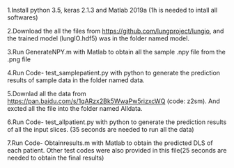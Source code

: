 1.Install python 3.5, keras 2.1.3 and Matlab 2019a (1h is needed to intall all softwares)

2.Download the all the files from  https://github.com/lungproject/lungio, and the trained model (lungIO.hdf5) was in the folder named model.

3.Run GenerateNPY.m with Matlab to obtain all the sample .npy file from the .png file

4.Run Code- test_samplepatient.py with python to generate the prediction results of sample data in the folder named data.

5.Downlad all the data from https://pan.baidu.com/s/1qARzx2Bk5WwaPw5rizxcWQ  (code: z2sm). And excted all the file into the folder named Alldata.

6.Run Code- test_allpatient.py with python to generate the prediction results of all the input slices. (35 seconds are needed to run all the data)

7.Run Code- Obtainresults.m with Matlab to obtain the predicted DLS of each patient. Other test codes were also provided in this file(25 seconds are needed to obtain the final results)
